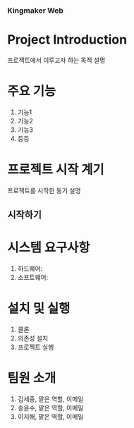 ### Kingmaker Web


# Project Introduction

프로젝트에서 이루고자 하는 목적 설명

# 주요 기능

1. 기능1
2. 기능2
3. 기능3
4. 등등

# 프로젝트 시작 계기

프로젝트를 시작한 동기 설명

## 시작하기

# 시스템 요구사항
1. 하드웨어:
2. 소프트웨어:

# 설치 및 실행
1. 클론
2. 의존성 설치
3. 프로젝트 실행

# 팀원 소개
1. 김세중, 맡은 역할, 이메일
2. 송윤수, 맡은 역할, 이메일
3. 이지해, 맡은 역할, 이메일
